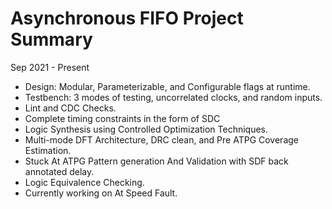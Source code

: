 # Asynchronous FIFO Project Summary
Sep 2021 - Present

- Design: Modular, Parameterizable, and Configurable flags at runtime.
- Testbench: 3 modes of testing, uncorrelated clocks, and random inputs.
- Lint and CDC Checks.
- Complete timing constraints in the form of SDC
- Logic Synthesis using Controlled Optimization Techniques.
- Multi-mode DFT Architecture, DRC clean, and Pre ATPG Coverage Estimation.
- Stuck At ATPG Pattern generation And Validation with SDF back annotated delay.
- Logic Equivalence Checking.
- Currently working on At Speed Fault.
